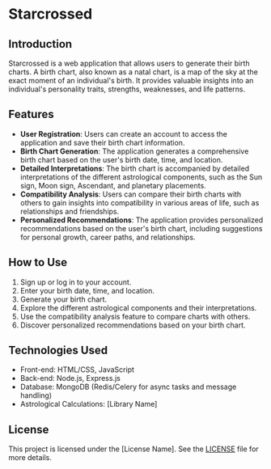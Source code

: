 # Starcrossed

## Introduction

Starcrossed is a web application that allows users to generate their birth charts. A birth chart, also known as a natal chart, is a map of the sky at the exact moment of an individual's birth. It provides valuable insights into an individual's personality traits, strengths, weaknesses, and life patterns.

## Features

- **User Registration**: Users can create an account to access the application and save their birth chart information.
- **Birth Chart Generation**: The application generates a comprehensive birth chart based on the user's birth date, time, and location.
- **Detailed Interpretations**: The birth chart is accompanied by detailed interpretations of the different astrological components, such as the Sun sign, Moon sign, Ascendant, and planetary placements.
- **Compatibility Analysis**: Users can compare their birth charts with others to gain insights into compatibility in various areas of life, such as relationships and friendships.
- **Personalized Recommendations**: The application provides personalized recommendations based on the user's birth chart, including suggestions for personal growth, career paths, and relationships.

## How to Use

1. Sign up or log in to your account.
2. Enter your birth date, time, and location.
3. Generate your birth chart.
4. Explore the different astrological components and their interpretations.
5. Use the compatibility analysis feature to compare charts with others.
6. Discover personalized recommendations based on your birth chart.

## Technologies Used

- Front-end: HTML/CSS, JavaScript
- Back-end: Node.js, Express.js
- Database: MongoDB (Redis/Celery for async tasks and message handling)
- Astrological Calculations: [Library Name]

## License

This project is licensed under the [License Name]. See the [LICENSE](https://link_to_list) file for more details.

